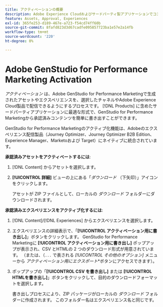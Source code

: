 ```yaml
---
title: アクティベーションの概要
description: Adobe Experience Cloudおよびサードパーティ製アプリケーションでコンテンツをアクティブ化する方法について説明します。
feature: Assets, Approval, Experiences
exl-id: 365fe253-d189-467e-a723-f54cd74ff60b
source-git-commit: 8fafd823d3d67cadfe095857723ba1e57e2a14fb
workflow-type: tm+mt
source-wordcount: '220'
ht-degree: 0%

---
```


# Adobe GenStudio for Performance Marketing Activation

_アクティベーション_ は、Adobe GenStudio for Performance Marketingで生成されたアセットやエクスペリエンスを、選択したチャネルやAdobe Experience Cloud製品で配信できるようにするプロセスです。 [!DNL Products] に含めたサードパーティアプリケーションに最適な形式で、GenStudio for Performance Marketingから承認済みコンテンツを簡単に書き出すことができます。

GenStudio for Performance Marketingのアクティブ化機能は、Adobeのエクスペリエンス配信製品（Journey Optimizer、Journey Optimizer B2B Edition、Experience Manager、Marketoおよび Target）にネイティブに統合されています。

**承認済みアセットをアクティベートするには**:

1. [!DNL Content] からアセットを選択します。

1. **[!UICONTROL 詳細]** ビューの上にある「_ダウンロード_ （下矢印）」アイコンをクリックします。

   アセットが ZIP ファイルとして、ローカルの _ダウンロード_ フォルダーにダウンロードされます。

**承認済みエクスペリエンスをアクティブ化するには**:

1. [!DNL Content]/[!DNL Experiences] からエクスペリエンスを選択します。

1. エクスペリエンスの詳細表示で、「**[!UICONTROL アクティベーション用に書き出し]**」ボタンをクリックします。 GenStudio for Performance Marketingに **[!UICONTROL アクティベーション用に書き出し]** ポップアップが表示され、CSV とHTMLの 2 つのダウンロード形式が用意されています。 （または、（`...` で表される *[!UICONTROL その他のオプション]* メニューから _アクティベーション用にエクスポート_*ボタンにアクセスできます）。

1. ポップアップの「**[!UICONTROL CSV を書き出し]** または **[!UICONTROL HTMLを書き出し]**」ボタンをクリックして、目的のダウンロードフォーマットを選択します。

   書き出しプロセスにより、ZIP パッケージがローカルの _ダウンロード_ フォルダーに作成されます。 このフォルダー名はエクスペリエンス名と同じです。
